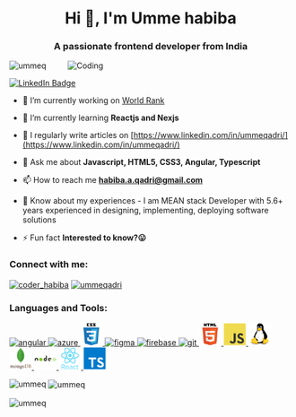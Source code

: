 <h1 align="center">Hi 👋, I'm Umme habiba</h1>
<h3 align="center">A passionate frontend developer from India</h3>
<img align="right" alt="Coding" width="400" src="https://steamuserimages-a.akamaihd.net/ugc/1631947648964785474/81CBA15178466DD47195A239232202E78987B714/?imw=637&imh=358&ima=fit&impolicy=Letterbox&imcolor=%23000000&letterbox=true"/>
<p align="left"> <img src="https://komarev.com/ghpvc/?username=ummeq&label=Profile%20views&color=0e75b6&style=flat" alt="ummeq" /> </p>

<p align="left">
<a target="_blank"  href="https://www.linkedin.com/in/ummeqadri/"><img src="https://img.shields.io/badge/-@ummeqadri-0077B5?style=flat-square&amp;labelColor=0077B5&amp;logo=LinkedIn&amp;link=https://www.linkedin.com/in/ummeqadri/" alt="LinkedIn Badge"></a>


- 🔭 I’m currently working on [World Rank](https://www.figma.com/file/MwfoHqI1fF2BMlLssQl2xQ/World-Ranks?node-id=0%3A1)

- 🌱 I’m currently learning **Reactjs and Nexjs**

- 📝 I regularly write articles on [https://www.linkedin.com/in/ummeqadri/](https://www.linkedin.com/in/ummeqadri/)

- 💬 Ask me about **Javascript, HTML5, CSS3, Angular, Typescript**

- 📫 How to reach me **habiba.a.qadri@gmail.com**

- 📄 Know about my experiences - I am MEAN stack Developer with 5.6+ years experienced in designing, implementing, deploying software solutions

- ⚡ Fun fact **Interested to know?😛**

<h3 align="left">Connect with me:</h3>
<p align="left">
<a href="https://twitter.com/coder_habiba" target="blank"><img align="center" src="https://raw.githubusercontent.com/rahuldkjain/github-profile-readme-generator/master/src/images/icons/Social/twitter.svg" alt="coder_habiba" height="30" width="40" /></a>
<a href="https://linkedin.com/in/ummeqadri" target="blank"><img align="center" src="https://raw.githubusercontent.com/rahuldkjain/github-profile-readme-generator/master/src/images/icons/Social/linked-in-alt.svg" alt="ummeqadri" height="30" width="40" /></a>
</p>

<h3 align="left">Languages and Tools:</h3>
<p align="left"> <a href="https://angular.io" target="_blank" rel="noreferrer"> <img src="https://angular.io/assets/images/logos/angular/angular.svg" alt="angular" width="40" height="40"/> </a> <a href="https://azure.microsoft.com/en-in/" target="_blank" rel="noreferrer"> <img src="https://www.vectorlogo.zone/logos/microsoft_azure/microsoft_azure-icon.svg" alt="azure" width="40" height="40"/> </a> <a href="https://www.w3schools.com/css/" target="_blank" rel="noreferrer"> <img src="https://raw.githubusercontent.com/devicons/devicon/master/icons/css3/css3-original-wordmark.svg" alt="css3" width="40" height="40"/> </a> <a href="https://www.figma.com/" target="_blank" rel="noreferrer"> <img src="https://www.vectorlogo.zone/logos/figma/figma-icon.svg" alt="figma" width="40" height="40"/> </a> <a href="https://firebase.google.com/" target="_blank" rel="noreferrer"> <img src="https://www.vectorlogo.zone/logos/firebase/firebase-icon.svg" alt="firebase" width="40" height="40"/> </a> <a href="https://git-scm.com/" target="_blank" rel="noreferrer"> <img src="https://www.vectorlogo.zone/logos/git-scm/git-scm-icon.svg" alt="git" width="40" height="40"/> </a> <a href="https://www.w3.org/html/" target="_blank" rel="noreferrer"> <img src="https://raw.githubusercontent.com/devicons/devicon/master/icons/html5/html5-original-wordmark.svg" alt="html5" width="40" height="40"/> </a> <a href="https://developer.mozilla.org/en-US/docs/Web/JavaScript" target="_blank" rel="noreferrer"> <img src="https://raw.githubusercontent.com/devicons/devicon/master/icons/javascript/javascript-original.svg" alt="javascript" width="40" height="40"/> </a> <a href="https://www.linux.org/" target="_blank" rel="noreferrer"> <img src="https://raw.githubusercontent.com/devicons/devicon/master/icons/linux/linux-original.svg" alt="linux" width="40" height="40"/> </a> <a href="https://www.mongodb.com/" target="_blank" rel="noreferrer"> <img src="https://raw.githubusercontent.com/devicons/devicon/master/icons/mongodb/mongodb-original-wordmark.svg" alt="mongodb" width="40" height="40"/> </a> <a href="https://nodejs.org" target="_blank" rel="noreferrer"> <img src="https://raw.githubusercontent.com/devicons/devicon/master/icons/nodejs/nodejs-original-wordmark.svg" alt="nodejs" width="40" height="40"/> </a> <a href="https://reactjs.org/" target="_blank" rel="noreferrer"> <img src="https://raw.githubusercontent.com/devicons/devicon/master/icons/react/react-original-wordmark.svg" alt="react" width="40" height="40"/> </a> <a href="https://www.typescriptlang.org/" target="_blank" rel="noreferrer"> <img src="https://raw.githubusercontent.com/devicons/devicon/master/icons/typescript/typescript-original.svg" alt="typescript" width="40" height="40"/> </a> </p>

<p><img align="left" src="https://github-readme-stats.vercel.app/api/top-langs?username=ummeq&show_icons=true&locale=en&layout=compact" alt="ummeq" /></p>

<p>&nbsp;<img align="center" src="https://github-readme-stats.vercel.app/api?username=ummeq&show_icons=true&locale=en" alt="ummeq" /></p>

<p><img align="center" src="https://github-readme-streak-stats.herokuapp.com/?user=ummeq&" alt="ummeq" /></p>
